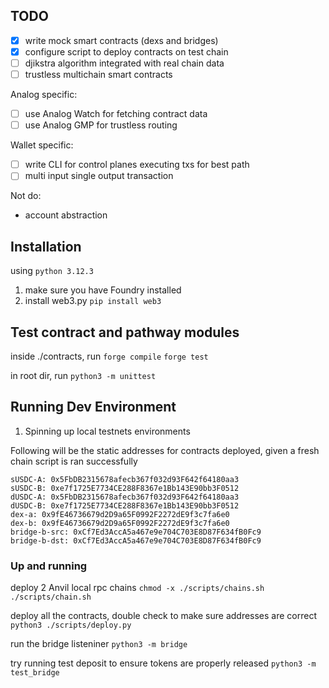 ## TODO

- [x] write mock smart contracts (dexs and bridges)
- [x] configure script to deploy contracts on test chain
- [ ] djikstra algorithm integrated with real chain data
- [ ] trustless multichain smart contracts 

Analog specific:
- [ ] use Analog Watch for fetching contract data
- [ ] use Analog GMP for trustless routing

Wallet specific:
- [ ] write CLI for control planes executing txs for best path
- [ ] multi input single output transaction 

Not do:
- account abstraction

## Installation
using `python 3.12.3`

1. make sure you have Foundry installed
2. install web3.py `pip install web3`

## Test contract and pathway modules

inside ./contracts, run
`forge compile`
`forge test`

in root dir, run
`python3 -m unittest`

## Running Dev Environment

1. Spinning up local testnets environments

Following will be the static addresses for contracts deployed, given a fresh chain script is ran successfully
```
sUSDC-A: 0x5FbDB2315678afecb367f032d93F642f64180aa3
sUSDC-B: 0xe7f1725E7734CE288F8367e1Bb143E90bb3F0512
dUSDC-A: 0x5FbDB2315678afecb367f032d93F642f64180aa3
dUSDC-B: 0xe7f1725E7734CE288F8367e1Bb143E90bb3F0512
dex-a: 0x9fE46736679d2D9a65F0992F2272dE9f3c7fa6e0
dex-b: 0x9fE46736679d2D9a65F0992F2272dE9f3c7fa6e0
bridge-b-src: 0xCf7Ed3AccA5a467e9e704C703E8D87F634fB0Fc9
bridge-b-dst: 0xCf7Ed3AccA5a467e9e704C703E8D87F634fB0Fc9
```

### Up and running

deploy 2 Anvil local rpc chains
`chmod -x ./scripts/chains.sh`
`./scripts/chain.sh`

deploy all the contracts, double check to make sure addresses are correct
`python3 ./scripts/deploy.py`

run the bridge listeniner
`python3 -m bridge`

try running test deposit to ensure tokens are properly released
`python3 -m test_bridge`   
